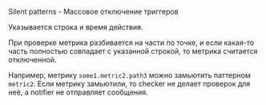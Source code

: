 Silent patterns - Массовое отключение триггеров

Указывается строка и время действия.

При проверке метрика разбивается на части по точке, и если какая-то часть полностью совпадает с указанной строкой, 
то метрика считается отключенной.

Например, метрику `some1.metric2.path3` можно замьютить паттерном `metric2`.
Если метрику замьютили, то checker не делает проверок для неё, а notifier не отправляет сообщения.
